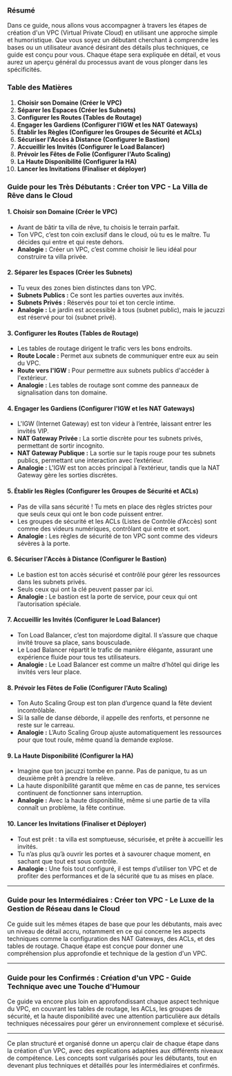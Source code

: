 ### Résumé

Dans ce guide, nous allons vous accompagner à travers les étapes de création d'un VPC (Virtual Private Cloud) en utilisant une approche simple et humoristique. Que vous soyez un débutant cherchant à comprendre les bases ou un utilisateur avancé désirant des détails plus techniques, ce guide est conçu pour vous. Chaque étape sera expliquée en détail, et vous aurez un aperçu général du processus avant de vous plonger dans les spécificités.

### Table des Matières

1. **Choisir son Domaine (Créer le VPC)**
2. **Séparer les Espaces (Créer les Subnets)**
3. **Configurer les Routes (Tables de Routage)**
4. **Engager les Gardiens (Configurer l'IGW et les NAT Gateways)**
5. **Établir les Règles (Configurer les Groupes de Sécurité et ACLs)**
6. **Sécuriser l'Accès à Distance (Configurer le Bastion)**
7. **Accueillir les Invités (Configurer le Load Balancer)**
8. **Prévoir les Fêtes de Folie (Configurer l'Auto Scaling)**
9. **La Haute Disponibilité (Configurer la HA)**
10. **Lancer les Invitations (Finaliser et déployer)**

### Guide pour les Très Débutants : Créer ton VPC - La Villa de Rêve dans le Cloud

#### 1. **Choisir son Domaine (Créer le VPC)**
- Avant de bâtir ta villa de rêve, tu choisis le terrain parfait.
- Ton VPC, c’est ton coin exclusif dans le cloud, où tu es le maître. Tu décides qui entre et qui reste dehors.
- **Analogie :** Créer un VPC, c’est comme choisir le lieu idéal pour construire ta villa privée.

#### 2. **Séparer les Espaces (Créer les Subnets)**
- Tu veux des zones bien distinctes dans ton VPC.
- **Subnets Publics :** Ce sont les parties ouvertes aux invités.
- **Subnets Privés :** Réservés pour toi et ton cercle intime.
- **Analogie :** Le jardin est accessible à tous (subnet public), mais le jacuzzi est réservé pour toi (subnet privé).

#### 3. **Configurer les Routes (Tables de Routage)**
- Les tables de routage dirigent le trafic vers les bons endroits.
- **Route Locale :** Permet aux subnets de communiquer entre eux au sein du VPC.
- **Route vers l'IGW :** Pour permettre aux subnets publics d'accéder à l'extérieur.
- **Analogie :** Les tables de routage sont comme des panneaux de signalisation dans ton domaine.

#### 4. **Engager les Gardiens (Configurer l'IGW et les NAT Gateways)**
- L'IGW (Internet Gateway) est ton videur à l’entrée, laissant entrer les invités VIP.
- **NAT Gateway Privée :** La sortie discrète pour tes subnets privés, permettant de sortir incognito.
- **NAT Gateway Publique :** La sortie sur le tapis rouge pour tes subnets publics, permettant une interaction avec l’extérieur.
- **Analogie :** L'IGW est ton accès principal à l’extérieur, tandis que la NAT Gateway gère les sorties discrètes.

#### 5. **Établir les Règles (Configurer les Groupes de Sécurité et ACLs)**
- Pas de villa sans sécurité ! Tu mets en place des règles strictes pour que seuls ceux qui ont le bon code puissent entrer.
- Les groupes de sécurité et les ACLs (Listes de Contrôle d'Accès) sont comme des videurs numériques, contrôlant qui entre et sort.
- **Analogie :** Les règles de sécurité de ton VPC sont comme des videurs sévères à la porte.

#### 6. **Sécuriser l'Accès à Distance (Configurer le Bastion)**
- Le bastion est ton accès sécurisé et contrôlé pour gérer les ressources dans les subnets privés.
- Seuls ceux qui ont la clé peuvent passer par ici.
- **Analogie :** Le bastion est la porte de service, pour ceux qui ont l’autorisation spéciale.

#### 7. **Accueillir les Invités (Configurer le Load Balancer)**
- Ton Load Balancer, c’est ton majordome digital. Il s’assure que chaque invité trouve sa place, sans bousculade.
- Le Load Balancer répartit le trafic de manière élégante, assurant une expérience fluide pour tous tes utilisateurs.
- **Analogie :** Le Load Balancer est comme un maître d’hôtel qui dirige les invités vers leur place.

#### 8. **Prévoir les Fêtes de Folie (Configurer l'Auto Scaling)**
- Ton Auto Scaling Group est ton plan d’urgence quand la fête devient incontrôlable.
- Si la salle de danse déborde, il appelle des renforts, et personne ne reste sur le carreau.
- **Analogie :** L’Auto Scaling Group ajuste automatiquement les ressources pour que tout roule, même quand la demande explose.

#### 9. **La Haute Disponibilité (Configurer la HA)**
- Imagine que ton jacuzzi tombe en panne. Pas de panique, tu as un deuxième prêt à prendre la relève.
- La haute disponibilité garantit que même en cas de panne, tes services continuent de fonctionner sans interruption.
- **Analogie :** Avec la haute disponibilité, même si une partie de ta villa connaît un problème, la fête continue.

#### 10. **Lancer les Invitations (Finaliser et Déployer)**
- Tout est prêt : ta villa est somptueuse, sécurisée, et prête à accueillir les invités.
- Tu n’as plus qu’à ouvrir les portes et à savourer chaque moment, en sachant que tout est sous contrôle.
- **Analogie :** Une fois tout configuré, il est temps d’utiliser ton VPC et de profiter des performances et de la sécurité que tu as mises en place.

---

### Guide pour les Intermédiaires : Créer ton VPC - Le Luxe de la Gestion de Réseau dans le Cloud

Ce guide suit les mêmes étapes de base que pour les débutants, mais avec un niveau de détail accru, notamment en ce qui concerne les aspects techniques comme la configuration des NAT Gateways, des ACLs, et des tables de routage. Chaque étape est conçue pour donner une compréhension plus approfondie et technique de la gestion d'un VPC.

---

### Guide pour les Confirmés : Création d'un VPC - Guide Technique avec une Touche d'Humour

Ce guide va encore plus loin en approfondissant chaque aspect technique du VPC, en couvrant les tables de routage, les ACLs, les groupes de sécurité, et la haute disponibilité avec une attention particulière aux détails techniques nécessaires pour gérer un environnement complexe et sécurisé.

---

Ce plan structuré et organisé donne un aperçu clair de chaque étape dans la création d'un VPC, avec des explications adaptées aux différents niveaux de compétence. Les concepts sont vulgarisés pour les débutants, tout en devenant plus techniques et détaillés pour les intermédiaires et confirmés.
